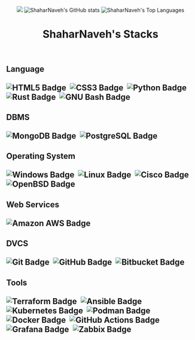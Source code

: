 <div align=center>
  <img src="https://capsule-render.vercel.app/api?type=shark&color=638fda&height=300&section=header&text=ShaharNaveh&fontSize=70&&fontColor=ffffff" />
  <img src="https://github-readme-stats.vercel.app/api?username=ShaharNaveh&show_icons=true&theme=tokyonight" alt="ShaharNaveh's GitHub stats" />
  <img src="https://github-readme-stats.vercel.app/api/top-langs/?username=ShaharNaveh&layout=compact" alt="ShaharNaveh's Top Languages" />
</div>

<div>
  <h1 align=center>ShaharNaveh's Stacks<br><br></h1>
  <h2>Language<br><br>
    <img src="https://img.shields.io/badge/HTML5-E34F26?logo=html5&logoColor=white&style=for-the-badge" alt="HTML5 Badge" />&nbsp
    <img src="https://img.shields.io/badge/CSS3-1572B6?logo=css3&logoColor=white&style=for-the-badge" alt="CSS3 Badge" />&nbsp
    <img src="https://img.shields.io/badge/Python-3776AB?logo=python&logoColor=white&style=for-the-badge" alt="Python Badge" />&nbsp
    <img src="https://img.shields.io/badge/Rust-000?logo=rust&logoColor=white&style=for-the-badge" alt="Rust Badge" />&nbsp
    <img src="https://img.shields.io/badge/GNU%20Bash-4EAA25?logo=gnubash&logoColor=white&style=for-the-badge" alt="GNU Bash Badge" />&nbsp
  </h2>

  <h2>DBMS<br><br>
    <img src="https://img.shields.io/badge/MongoDB-47A248?logo=mongodb&logoColor=white&style=for-the-badge" alt="MongoDB Badge" />&nbsp
    <img src="https://img.shields.io/badge/PostgreSQL-4169E1?logo=postgresql&logoColor=white&style=for-the-badge" alt="PostgreSQL Badge" />&nbsp
  </h2>

  <h2>Operating System<br><br>
    <img src="https://img.shields.io/badge/Windows-0078D6?logo=windows&logoColor=white&style=for-the-badge" alt="Windows Badge" />&nbsp
    <img src="https://img.shields.io/badge/Linux-FCC624?logo=linux&logoColor=black&style=for-the-badge" alt="Linux Badge" />&nbsp
    <img src="https://img.shields.io/badge/Cisco-1BA0D7?logo=cisco&logoColor=white&style=for-the-badge" alt="Cisco Badge" />&nbsp
    <img src="https://img.shields.io/badge/OpenBSD-F2CA30?logo=openbsd&logoColor=black&style=for-the-badge" alt="OpenBSD Badge" />&nbsp
  </h2>

  <h2>Web Services<br><br>
    <img src="https://img.shields.io/badge/Amazon%20AWS-232F3E?logo=amazonaws&logoColor=white&style=for-the-badge" alt="Amazon AWS Badge" />&nbsp
  </h2>

  <h2>DVCS<br><br>
    <img src="https://img.shields.io/badge/Git-F05032?logo=git&logoColor=white&style=for-the-badge" alt="Git Badge" />&nbsp
    <img src="https://img.shields.io/badge/GitHub-181717?logo=github&logoColor=white&style=for-the-badge" alt="GitHub Badge" />&nbsp
    <img src="https://img.shields.io/badge/Bitbucket-0052CC?logo=bitbucket&logoColor=white&style=for-the-badge" alt="Bitbucket Badge" />&nbsp
  </h2>

  <h2>Tools<br><br>
    <img src="https://img.shields.io/badge/Terraform-7B42BC?logo=terraform&logoColor=white&style=for-the-badge" alt="Terraform Badge" />&nbsp
    <img src="https://img.shields.io/badge/Ansible-E00?logo=ansible&logoColor=white&style=for-the-badge" alt="Ansible Badge" />&nbsp
    <img src="https://img.shields.io/badge/Kubernetes-326CE5?logo=kubernetes&logoColor=white&style=for-the-badge" alt="Kubernetes Badge" />&nbsp
    <img src="https://img.shields.io/badge/Podman-892CA0?logo=podman&logoColor=white&style=for-the-badge" alt="Podman Badge" />&nbsp
    <img src="https://img.shields.io/badge/Docker-2496ED?logo=docker&logoColor=white&style=for-the-badge" alt="Docker Badge" />&nbsp
    <img src="https://img.shields.io/badge/GitHub%20Actions-2088FF?logo=githubactions&logoColor=white&style=for-the-badge" alt="GitHub Actions Badge" />&nbsp
    <img src="https://img.shields.io/badge/Grafana-F46800?logo=grafana&logoColor=white&style=for-the-badge" alt="Grafana Badge" />&nbsp
    <img src="https://img.shields.io/badge/Zabbix-D40000?logoColor=white&style=for-the-badge" alt="Zabbix Badge" />&nbsp
  </h2>
</div>
